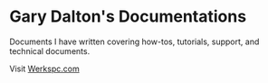 # Gary Dalton's Documentations

Documents I have written covering how-tos, tutorials, support, and technical documents.

Visit [Werkspc.com](https://werkspc.com/)


